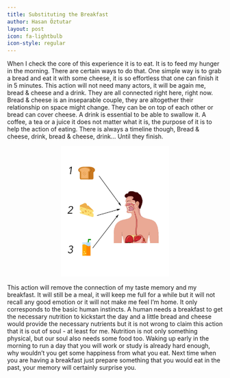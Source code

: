```yaml
---
title: Substituting the Breakfast
author: Hasan Öztutar
layout: post
icon: fa-lightbulb
icon-style: regular
---
```

When I check the core of this experience it is to eat. It is to feed my hunger in the morning. There are certain ways to do that. One simple way is to grab a bread and eat it with some cheese, it is so effortless that one can finish it in 5 minutes. This action will not need many actors, it will be again me, bread & cheese and a drink. They are all connected right here, right now. Bread & cheese is an inseparable couple, they are altogether their relationship on space might change. They can be on top of each other or bread can cover cheese. A drink is essential to be able to swallow it. A coffee, a tea or a juice it does not matter what it is, the purpose of it is to help the action of eating. There is always a timeline though, Bread & cheese, drink, bread & cheese, drink… Until they finish.  

<center><img src="/assets/images/Counter-Map.jpg" width="50%" height="50%" /></center>

This action will remove the connection of my taste memory and my breakfast. It will still be a meal, it will keep me full for a while but it will not recall any good emotion or it will not make me feel I’m home. It only corresponds to the basic human instincts. A human needs a breakfast to get the necessary nutrition to kickstart the day and a little bread and cheese would provide the necessary nutrients but it is not wrong to claim this action that it is out of soul - at least for me. Nutrition is not only something physical, but our soul also needs some food too. Waking up early in the morning to run a day that you will work or study is already hard enough, why wouldn’t you get some happiness from what you eat. Next time when you are having a breakfast just prepare something that you would eat in the past, your memory will certainly surprise you.
